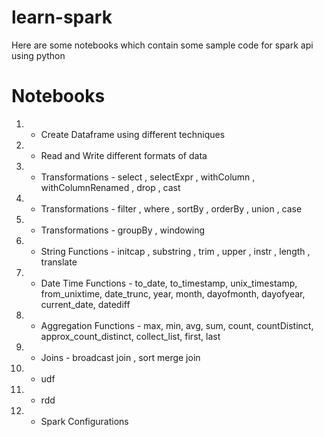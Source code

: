# learn-spark
Here are some notebooks which contain some sample code for spark api using python

# Notebooks
1. - Create Dataframe using different techniques
2. - Read and Write different formats of data
3. - Transformations - select , selectExpr , withColumn , withColumnRenamed , drop , cast
4. - Transformations - filter , where , sortBy , orderBy , union , case
5. - Transformations - groupBy , windowing
6. - String Functions - initcap , substring , trim , upper , instr , length , translate
7. - Date Time Functions - to_date, to_timestamp, unix_timestamp, from_unixtime, date_trunc, year, month, dayofmonth, dayofyear, current_date, datediff
8. - Aggregation Functions - max, min, avg, sum, count, countDistinct, approx_count_distinct, collect_list, first, last
9. - Joins - broadcast join , sort merge join
10. - udf
11. - rdd
12. - Spark Configurations
